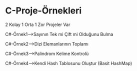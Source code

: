 # C-Proje-Örnekleri

2 Kolay 1 Orta 1 Zor Projeler Var

C#-Örnek1-->Sayının Tek mi Çift mi Olduğunu Bulma

C#-Örnek2-->Dizi Elemanlarının Toplamı

C#-Örnek3-->Palindrom Kelime Kontrolü

C#-Örnek4-->Kendi Hash Tablosunu Oluştur (Basit HashMap)


